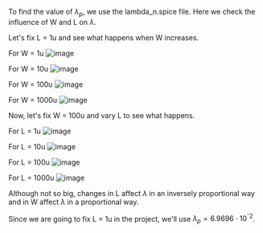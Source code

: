 To find the value of $\lambda_p$, we use the lambda_n.spice file. Here we check the influence of W and L on $\lambda$.

Let's fix L = 1u and see what happens when W increases.

For W = 1u
![image](https://user-images.githubusercontent.com/69206952/171070209-64dad661-6d73-450b-bd59-c7a86f30a48e.png)

For W = 10u
![image](https://user-images.githubusercontent.com/69206952/171070290-e02e43f2-ed08-40d8-bd00-714d029f9a70.png)

For W = 100u
![image](https://user-images.githubusercontent.com/69206952/171070326-c388d7f5-0614-45bb-9072-d32297e2644b.png)

For W = 1000u
![image](https://user-images.githubusercontent.com/69206952/171070352-e5327094-e5e2-4346-86c9-0d00848773fa.png)

Now, let's fix W = 100u and vary L to see what happens.

For L = 1u
![image](https://user-images.githubusercontent.com/69206952/171070326-c388d7f5-0614-45bb-9072-d32297e2644b.png)

For L = 10u
![image](https://user-images.githubusercontent.com/69206952/171070400-d4adb616-b374-446f-a1fe-a7c51d0f8854.png)

For L = 100u
![image](https://user-images.githubusercontent.com/69206952/171070409-ce76a57b-32bc-4ea6-89a2-a661cb4d9282.png)

For L = 1000u
![image](https://user-images.githubusercontent.com/69206952/171070466-43bb2994-1ac2-4ed4-854a-53e96e47feaf.png)

Although not so big, changes in L affect $\lambda$ in an inversely proportional way and in W affect $\lambda$ in a proportional way.

Since we are going to fix L = 1u in the project, we'll use $\lambda_p = 6.9696 \cdot 10^{⁻2}$.
